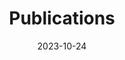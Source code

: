 ---
title: Publications
date: 2023-10-24
type: landing

text: "Check out my work on Google Scholar(https://scholar.google.com/citations?user=RhThiI8AAAAJ&hl=en)"

---